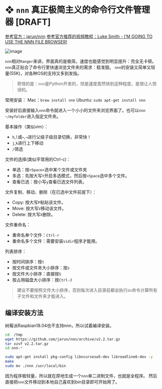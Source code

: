 # ❖ `nnn` 真正极简主义的命令行文件管理器 [DRAFT]

[参考官方：jarun/nnn](https://github.com/jarun/nnn)
[参考官方推荐的视频教程：Luke Smith - I'M GOING TO USE THE NNN FILE BROWSER!](https://www.youtube.com/watch?v=U2n5aGqou9E)

![image](https://user-images.githubusercontent.com/14041622/52173586-25a1a500-27c2-11e9-9b7b-b3ea5df67f29.png)

`nnn`相对`Ranger`来讲，界面真的是极简，速度也能感觉到明显提升：完全无卡顿。
`nnn`真正贴合了命令行里快速浏览文件夹的需求：稳准狠。
`nnn`的安装又简单又轻量(55K)，对各种OS的支持又多到发指。

> 奇怪的是：`nnn`是Python开发的，但是速度竟然快到这种程度，是很让人惊讶的。

常用安装：
Mac：`brew install nnn`
Ubuntu: `sudo apt-get install nnn`

安装好后直接输入`nnn`命令就进入一个小小的文件夹浏览界面了。也可以`nnn ~/myfolder`进入指定文件夹。

基本操作（类似vim）：
- `h`,`l`或`←`,`→`进行父级子级目录切换，非常快！
- `j`,`k`进行上下移动
- `/`筛选

文件的选择(类似平常用的Ctrl-c)：
- 单选：按`<Space>`选中某个文件或文件夹
- 多选：先按大写`Y`开启多选模式，然后按`<Space`选中多个文件。
- 查看已选：按小写`y`查看已选文件列表。

文件复制、移动、删除（在已选中文件前提下）：
- Copy: 按大写`P`粘贴该文件。
- Move: 按大写`V`移动该文件。
- Delete: 按大写`X`删除。

文件重命名：
- 重命名单个文件：`Ctrl-r`
- 重命名多个文件：需要安装`vidir`程序才能用。


列表排序：
- 按时间排序：按`t`
- 按文件或文件夹大小排序：按`s`
- 按文件大小排序：直接按`S`
- 按占用磁盘大小排序：按`Ctrl-J`

> 建议不要按照文件大小排序，否则每次进入目录前都会执行`du`命令计算所有子文件和文件夹才能进入。


## 编译安装方法

树莓派Raspbian18.04也不支持nnn，所以试着编译安装。

```sh
cd  /tmp
wget https://github.com/jarun/nnn/archive/v2.2.tar.gz
tar xzvf v2.2.tar.gz
cd nnn-*

sudo apt-get install pkg-config libncursesw5-dev libreadline6-dev -y
make
sudo mv ./nnn /usr/local/bin
```

因为程序极轻量，所以就在原地生成一个`nnn`单二进制文件，也就是全程序。
然后直接把`nnn`文件移动到本地自己喜欢到bin目录即可开始用了。